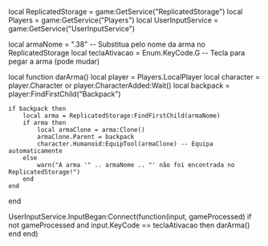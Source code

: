 local ReplicatedStorage = game:GetService("ReplicatedStorage")
local Players = game:GetService("Players")
local UserInputService = game:GetService("UserInputService")

local armaNome = ".38" -- Substitua pelo nome da arma no ReplicatedStorage
local teclaAtivacao = Enum.KeyCode.G -- Tecla para pegar a arma (pode mudar)

local function darArma()
    local player = Players.LocalPlayer
    local character = player.Character or player.CharacterAdded:Wait()
    local backpack = player:FindFirstChild("Backpack")

    if backpack then
        local arma = ReplicatedStorage:FindFirstChild(armaNome)
        if arma then
            local armaClone = arma:Clone()
            armaClone.Parent = backpack
            character.Humanoid:EquipTool(armaClone) -- Equipa automaticamente
        else
            warn("A arma '" .. armaNome .. "' não foi encontrada no ReplicatedStorage!")
        end
    end
end

UserInputService.InputBegan:Connect(function(input, gameProcessed)
    if not gameProcessed and input.KeyCode == teclaAtivacao then
        darArma()
    end
end)

